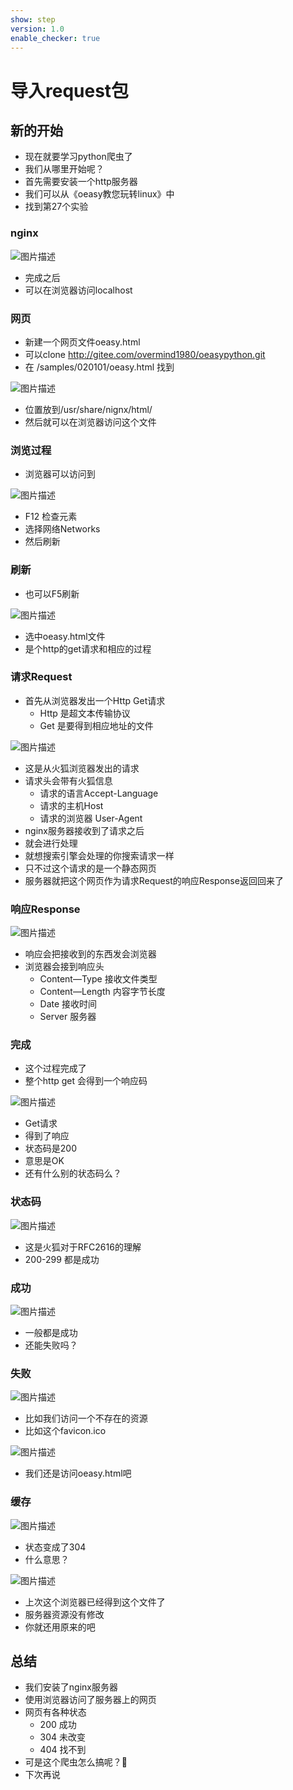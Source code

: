 ```yaml
---
show: step
version: 1.0
enable_checker: true
---
```


# 导入request包

## 新的开始

- 现在就要学习python爬虫了
- 我们从哪里开始呢？
- 首先需要安装一个http服务器
- 我们可以从《oeasy教您玩转linux》中
- 找到第27个实验

### nginx

![图片描述](https://doc.shiyanlou.com/courses/uid1190679-20210831-1630404914608)

- 完成之后
- 可以在浏览器访问localhost

### 网页

- 新建一个网页文件oeasy.html
- 可以clone http://gitee.com/overmind1980/oeasypython.git
- 在 /samples/020101/oeasy.html 找到

![图片描述](https://doc.shiyanlou.com/courses/uid1190679-20210831-1630405948096)

- 位置放到/usr/share/nignx/html/
- 然后就可以在浏览器访问这个文件

### 浏览过程
- 浏览器可以访问到

![图片描述](https://doc.shiyanlou.com/courses/uid1190679-20210831-1630406053309)

- F12 检查元素
- 选择网络Networks
- 然后刷新

### 刷新
- 也可以F5刷新

![图片描述](https://doc.shiyanlou.com/courses/uid1190679-20210831-1630406249941)

- 选中oeasy.html文件
- 是个http的get请求和相应的过程

### 请求Request
- 首先从浏览器发出一个Http Get请求
	- Http 是超文本传输协议
	- Get 是要得到相应地址的文件

![图片描述](https://doc.shiyanlou.com/courses/uid1190679-20210831-1630406366911)
- 这是从火狐浏览器发出的请求
- 请求头会带有火狐信息
	- 请求的语言Accept-Language
	- 请求的主机Host
	- 请求的浏览器 User-Agent
- nginx服务器接收到了请求之后
- 就会进行处理
- 就想搜索引擎会处理的你搜索请求一样
- 只不过这个请求的是一个静态网页
- 服务器就把这个网页作为请求Request的响应Response返回回来了

### 响应Response
![图片描述](https://doc.shiyanlou.com/courses/uid1190679-20210831-1630406600963)

- 响应会把接收到的东西发会浏览器
- 浏览器会接到响应头
	- Content—Type 接收文件类型
	- Content—Length 内容字节长度
	- Date 接收时间
	- Server 服务器
### 完成

- 这个过程完成了
- 整个http get 会得到一个响应码

![图片描述](https://doc.shiyanlou.com/courses/uid1190679-20210831-1630406753249)

- Get请求
- 得到了响应
- 状态码是200
- 意思是OK
- 还有什么别的状态码么？

### 状态码
![图片描述](https://doc.shiyanlou.com/courses/uid1190679-20210831-1630406931714)

- 这是火狐对于RFC2616的理解
- 200-299 都是成功

### 成功

![图片描述](https://doc.shiyanlou.com/courses/uid1190679-20210831-1630407043185)

- 一般都是成功
- 还能失败吗？

### 失败

![图片描述](https://doc.shiyanlou.com/courses/uid1190679-20210831-1630407083152)

- 比如我们访问一个不存在的资源
- 比如这个favicon.ico

![图片描述](https://doc.shiyanlou.com/courses/uid1190679-20210831-1630407149757)

- 我们还是访问oeasy.html吧

### 缓存

![图片描述](https://doc.shiyanlou.com/courses/uid1190679-20210831-1630407246277)

- 状态变成了304
- 什么意思？

![图片描述](https://doc.shiyanlou.com/courses/uid1190679-20210831-1630407315587)

- 上次这个浏览器已经得到这个文件了
- 服务器资源没有修改
- 你就还用原来的吧

## 总结

- 我们安装了nginx服务器
- 使用浏览器访问了服务器上的网页
- 网页有各种状态
	- 200 成功
	- 304 未改变
	- 404 找不到
- 可是这个爬虫怎么搞呢？🤣
- 下次再说
